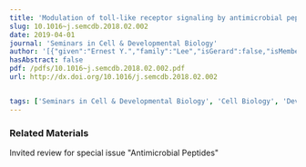 ```yaml
---
title: 'Modulation of toll-like receptor signaling by antimicrobial peptides'
slug: 10.1016~j.semcdb.2018.02.002
date: 2019-04-01
journal: 'Seminars in Cell & Developmental Biology'
author: '[{"given":"Ernest Y.","family":"Lee","isGerard":false,"isMember":true,"isFirst":false,"isCorresponding":false},{"given":"Michelle W.","family":"Lee","isGerard":false,"isMember":true,"isFirst":false,"isCorresponding":false},{"given":"Gerard C.L.","family":"Wong","isGerard":true,"isMember":true,"isFirst":false,"isCorresponding":false}]'
hasAbstract: false
pdf: /pdfs/10.1016~j.semcdb.2018.02.002.pdf
url: http://dx.doi.org/10.1016/j.semcdb.2018.02.002


tags: ['Seminars in Cell & Developmental Biology', 'Cell Biology', 'Developmental Biology']
---
```

<!--truncate-->


### Related Materials

Invited review for special issue "Antimicrobial Peptides"